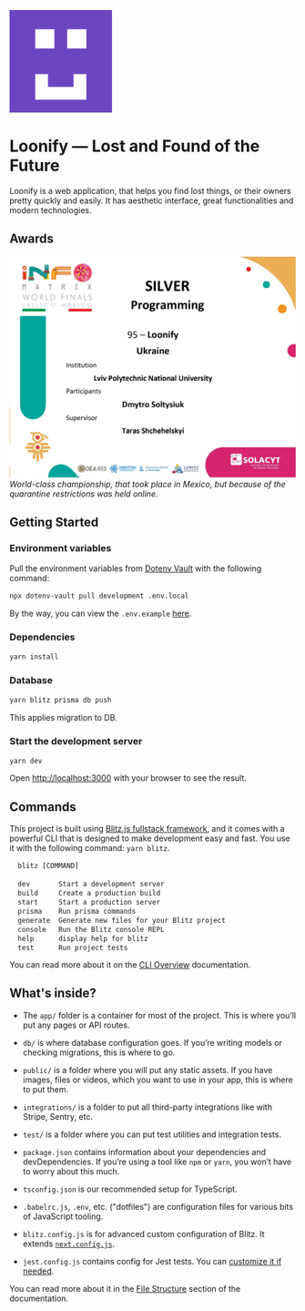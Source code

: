 ![Loonify](public/apple-touch-icon.png)

# Loonify — Lost and Found of the Future

Loonify is a web application, that helps you find lost things, or their owners pretty quickly and easily. It has aesthetic interface, great functionalities and modern technologies.

## Awards

<img src="public/diploma.jpg" />
<i>World-class championship, that took place in Mexico, but because of the quarantine restrictions was held online.</i>

## Getting Started

### Environment variables

Pull the environment variables from [Dotenv Vault](https://www.dotenv.org/) with the following command:

```bash
npx dotenv-vault pull development .env.local
```

By the way, you can view the `.env.example` [here](https://vault.dotenv.org/project/vlt_c1eda61c374a4396b8650043a8a002592ad8619551d1bbdaa405fa8eaff69ad5/example).

### Dependencies

```bash
yarn install
```

### Database

```bash
yarn blitz prisma db push
```

This applies migration to DB.

### Start the development server

```
yarn dev
```

Open [http://localhost:3000](http://localhost:3000) with your browser to see the result.

## Commands

This project is built using [Blitz.js fullstack framework](https://blitzjs.com/), and it comes with a powerful CLI that is designed to make development easy and fast. You use it with the following command: `yarn blitz`.

```
  blitz [COMMAND]

  dev       Start a development server
  build     Create a production build
  start     Start a production server
  prisma    Run prisma commands
  generate  Generate new files for your Blitz project
  console   Run the Blitz console REPL
  help      display help for blitz
  test      Run project tests
```

You can read more about it on the [CLI Overview](https://blitzjs.com/docs/cli-overview) documentation.

## What's inside?

- The `app/` folder is a container for most of the project. This is where you’ll put any pages or API routes.

- `db/` is where database configuration goes. If you’re writing models or checking migrations, this is where to go.

- `public/` is a folder where you will put any static assets. If you have images, files or videos, which you want to use in your app, this is where to put them.

- `integrations/` is a folder to put all third-party integrations like with Stripe, Sentry, etc.

- `test/` is a folder where you can put test utilities and integration tests.

- `package.json` contains information about your dependencies and devDependencies. If you’re using a tool like `npm` or `yarn`, you won’t have to worry about this much.

- `tsconfig.json` is our recommended setup for TypeScript.

- `.babelrc.js`, `.env`, etc. ("dotfiles") are configuration files for various bits of JavaScript tooling.

- `blitz.config.js` is for advanced custom configuration of Blitz. It extends [`next.config.js`](https://nextjs.org/docs/api-reference/next.config.js/introduction).

- `jest.config.js` contains config for Jest tests. You can [customize it if needed](https://jestjs.io/docs/en/configuration).

You can read more about it in the [File Structure](https://blitzjs.com/docs/file-structure) section of the documentation.
